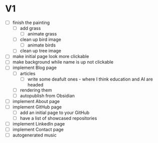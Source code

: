 # V1
- [ ] finish the painting
  - [ ] add grass
    - [ ] animate grass
  - [ ] clean up bird image
    - [ ] animate birds
  - [ ] clean up tree image
- [ ] make initial page look more clickable
- [ ] make background while name is up not clickable
- [ ] implement Blog page
  - [ ] articles
    - [ ] write some deafult ones - where I think education and AI are headed
  - [ ] rendering them
  - [ ] autopublish from Obsidian
- [ ] implement About page
- [ ] implement GitHub page
  - [ ] add an initial page to your GitHub
  - [ ] have a list of showcased repositories
- [ ] implement LinkedIn page
- [ ] implement Contact page
- [ ] autogenerated music
